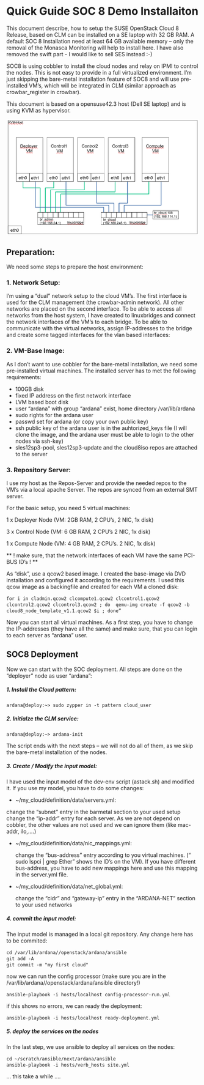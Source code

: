 # Quick Guide SOC 8  Demo Installaiton

This document describe, how to setup the SUSE OpenStack Cloud 8 Release, based on CLM  can be installed on a SE laptop with 32 GB RAM. A default SOC 8 Installation need at least 64 GB available memory – only the removal of the Monasca Monitoring will help to install here. I have also removed the swift part - I would like to sell SES instead :-)

SOC8 is using cobbler to install the cloud nodes and relay on IPMI to control the nodes. This is not easy to provide in a full virtualized environment. I’m just skipping the bare-metal installation feature of SOC8 and will use pre-installed VM’s, which will be integrated in CLM (similar approach as crowbar_register in crowbar).  

This document is based on a opensuse42.3 host (Dell SE laptop) and is using KVM as hypervisor.

![setup](kvm_host_setup.png )

## Preparation:

We need some steps to prepare the host environment:
### 1. Network Setup:
I’m using a “dual” network setup to the cloud VM’s. The first interface is used for the CLM management (the crowbar-admin network). All other networks are placed on the second interface.
To be able to access all networks from the host system, I have created to linuxbridges and connect the network interfaces of the VM’s to each bridge. To be able to communicate with the virtual networks, assign IP-addresses to the bridge and create some tagged interfaces for the vlan based interfaces:

### 2. VM-Base Image:
As I don’t want to use cobbler for the bare-metal installation, we need some pre-installed virtual machines. The installed server has to met the following requirements:
- 100GB disk
- fixed IP address on the first network interface
- LVM based boot disk
- user “ardana” with group “ardana” exist, home directory /var/lib/ardana
- sudo rights for the ardana user
- passwd set for ardana (or copy your own public key)
- ssh public key of the ardana user is in the auhtorized_keys file (I will clone the image, and the ardana user must be able to login to the other nodes via ssh-key)
- sles12sp3-pool, sles12sp3-update and the cloud8iso repos are attached to the server

### 3. Repository Server:
I use my host as the Repos-Server and provide the needed repos to the VM’s via a local apache Server. The repos are synced from an external SMT server.

For the basic setup, you need 5 virtual machines:

1 x Deployer Node (VM:  2GB RAM, 2 CPU’s, 2 NIC, 1x disk)

3 x Control Node (VM: 6 GB RAM, 2 CPU’s 2 NIC, 1x disk)

1 x Compute Node (VM: 4 GB RAM, 2 CPU’s. 2 NIC, 1x disk)

** ! make sure, that the network interfaces of each VM have the same PCI-BUS ID’s ! **

As “disk”, use a qcow2 based image. I created the base-image via DVD installation and configured it according to the requirements.  I used this qcow image as a backingfile and created for each VM a  cloned disk:
```
for i in cladmin.qcow2 clcompute1.qcow2 clcontrol1.qcow2 clcontrol2.qcow2 clcontrol3.qcow2 ; do  qemu-img create -f qcow2 -b cloud8_node_template_v1.1.qcow2 $i ; done”
```
Now you can start all virtual machines.
As a first step, you have to change the IP-addresses (they have all the same) and make sure, that you can login to each server as “ardana” user.

## SOC8 Deployment
Now we can start with the SOC deployment. All steps are done on the “deployer” node as user “ardana”:

#####  1. Install the Cloud pattern:
```
ardana@deploy:~> sudo zypper in -t pattern cloud_user
```

##### 2. Initialze the CLM service:
```
ardana@deploy:~> ardana-init
```
   The script ends with the next steps – we will not do all of them, as we skip the bare-metal installation of the nodes.

##### 3. Create / Modify the input model:
I have used the input model of the dev-env script (astack.sh) and modified it. If you use my model, you have to do some changes:

- ~/my_cloud/definition/data/servers.yml:

 change the “subnet” entry in the barmetal section to your used setup
 change the “ip-addr” entry for each server. As we are not depend on cobbler, the other values are not used and we can ignore them (like mac-addr, ilo,….)
- ~/my_cloud/definition/data/nic_mappings.yml:

  change the “bus-address” entry according to you virtual machines. (“ sudo lspci | grep Ether” shows the ID’s on the VM). If you have different bus-address, you have to add new mappings here and use this mapping in the server.yml file.
- ~/my_cloud/definition/data/net_global.yml:

  change the “cidr” and “gateway-ip” entry in the “ARDANA-NET” section to your used networks

##### 4. commit the input model:
The input model is managed in a local git repository. Any change here has to be commited:
```
cd /var/lib/ardana//openstack/ardana/ansible
git add -A
git commit -m "my first cloud"
```

now we can run the config processor (make sure you are in the /var/lib/ardana//openstack/ardana/ansible directory!)
```
ansible-playbook -i hosts/localhost config-processor-run.yml
```
if this shows no errors, we can ready the deployment:
```
ansible-playbook -i hosts/localhost ready-deployment.yml
```

##### 5. deploy the services on the nodes
In the last step, we use ansible to deploy all services on the nodes:
```
cd ~/scratch/ansible/next/ardana/ansible
ansible-playbook -i hosts/verb_hosts site.yml
```

… this take a while ….
